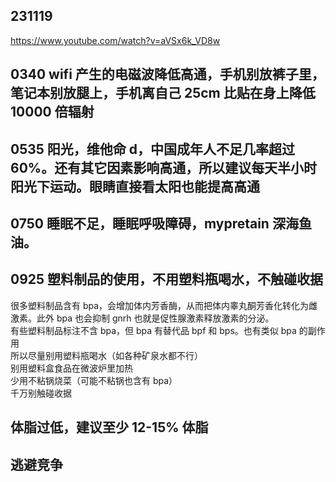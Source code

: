 ## 231119

https://www.youtube.com/watch?v=aVSx6k_VD8w

## 0340 wifi 产生的电磁波降低高通，手机别放裤子里，笔记本别放腿上，手机离自己 25cm 比贴在身上降低 10000 倍辐射

## 0535 阳光，维他命 d，中国成年人不足几率超过 60%。还有其它因素影响高通，所以建议每天半小时阳光下运动。眼睛直接看太阳也能提高高通

## 0750 睡眠不足，睡眠呼吸障碍，mypretain 深海鱼油。

## 0925 塑料制品的使用，不用塑料瓶喝水，不触碰收据

很多塑料制品含有 bpa，会增加体内芳香酶，从而把体内睾丸酮芳香化转化为雌激素。此外 bpa 也会抑制 gnrh 也就是促性腺激素释放激素的分泌。  
有些塑料制品标注不含 bpa，但 bpa 有替代品 bpf 和 bps。也有类似 bpa 的副作用  
所以尽量别用塑料瓶喝水（如各种矿泉水都不行）  
别用塑料盒食品在微波炉里加热  
少用不粘锅烧菜（可能不粘锅也含有 bpa）  
千万别触碰收据

## 体脂过低，建议至少 12-15% 体脂

## 逃避竞争
